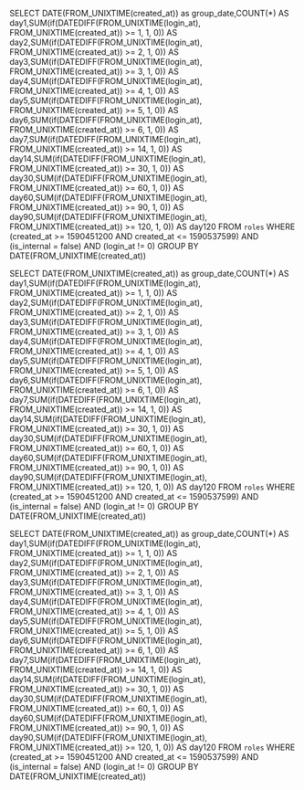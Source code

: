 SELECT DATE(FROM_UNIXTIME(created_at)) as group_date,COUNT(*) AS day1,SUM(if(DATEDIFF(FROM_UNIXTIME(login_at), FROM_UNIXTIME(created_at)) >= 1, 1, 0)) AS day2,SUM(if(DATEDIFF(FROM_UNIXTIME(login_at), FROM_UNIXTIME(created_at)) >= 2, 1, 0)) AS day3,SUM(if(DATEDIFF(FROM_UNIXTIME(login_at), FROM_UNIXTIME(created_at)) >= 3, 1, 0)) AS day4,SUM(if(DATEDIFF(FROM_UNIXTIME(login_at), FROM_UNIXTIME(created_at)) >= 4, 1, 0)) AS day5,SUM(if(DATEDIFF(FROM_UNIXTIME(login_at), FROM_UNIXTIME(created_at)) >= 5, 1, 0)) AS day6,SUM(if(DATEDIFF(FROM_UNIXTIME(login_at), FROM_UNIXTIME(created_at)) >= 6, 1, 0)) AS day7,SUM(if(DATEDIFF(FROM_UNIXTIME(login_at), FROM_UNIXTIME(created_at)) >= 14, 1, 0)) AS day14,SUM(if(DATEDIFF(FROM_UNIXTIME(login_at), FROM_UNIXTIME(created_at)) >= 30, 1, 0)) AS day30,SUM(if(DATEDIFF(FROM_UNIXTIME(login_at), FROM_UNIXTIME(created_at)) >= 60, 1, 0)) AS day60,SUM(if(DATEDIFF(FROM_UNIXTIME(login_at), FROM_UNIXTIME(created_at)) >= 90, 1, 0)) AS day90,SUM(if(DATEDIFF(FROM_UNIXTIME(login_at), FROM_UNIXTIME(created_at)) >= 120, 1, 0)) AS day120 FROM `roles`  WHERE (created_at >= 1590451200 AND created_at <= 1590537599) AND (is_internal = false) AND (login_at != 0) GROUP BY DATE(FROM_UNIXTIME(created_at))  




SELECT DATE(FROM_UNIXTIME(created_at)) as group_date,COUNT(*) AS day1,SUM(if(DATEDIFF(FROM_UNIXTIME(login_at), FROM_UNIXTIME(created_at)) >= 1, 1, 0)) AS day2,SUM(if(DATEDIFF(FROM_UNIXTIME(login_at), FROM_UNIXTIME(created_at)) >= 2, 1, 0)) AS day3,SUM(if(DATEDIFF(FROM_UNIXTIME(login_at), FROM_UNIXTIME(created_at)) >= 3, 1, 0)) AS day4,SUM(if(DATEDIFF(FROM_UNIXTIME(login_at), FROM_UNIXTIME(created_at)) >= 4, 1, 0)) AS day5,SUM(if(DATEDIFF(FROM_UNIXTIME(login_at), FROM_UNIXTIME(created_at)) >= 5, 1, 0)) AS day6,SUM(if(DATEDIFF(FROM_UNIXTIME(login_at), FROM_UNIXTIME(created_at)) >= 6, 1, 0)) AS day7,SUM(if(DATEDIFF(FROM_UNIXTIME(login_at), FROM_UNIXTIME(created_at)) >= 14, 1, 0)) AS day14,SUM(if(DATEDIFF(FROM_UNIXTIME(login_at), FROM_UNIXTIME(created_at)) >= 30, 1, 0)) AS day30,SUM(if(DATEDIFF(FROM_UNIXTIME(login_at), FROM_UNIXTIME(created_at)) >= 60, 1, 0)) AS day60,SUM(if(DATEDIFF(FROM_UNIXTIME(login_at), FROM_UNIXTIME(created_at)) >= 90, 1, 0)) AS day90,SUM(if(DATEDIFF(FROM_UNIXTIME(login_at), FROM_UNIXTIME(created_at)) >= 120, 1, 0)) AS day120 FROM `roles`  WHERE (created_at >= 1590451200 AND created_at <= 1590537599) AND (is_internal = false) AND (login_at != 0) GROUP BY DATE(FROM_UNIXTIME(created_at))  


SELECT DATE(FROM_UNIXTIME(created_at)) as group_date,COUNT(*) AS day1,SUM(if(DATEDIFF(FROM_UNIXTIME(login_at), FROM_UNIXTIME(created_at)) >= 1, 1, 0)) AS day2,SUM(if(DATEDIFF(FROM_UNIXTIME(login_at), FROM_UNIXTIME(created_at)) >= 2, 1, 0)) AS day3,SUM(if(DATEDIFF(FROM_UNIXTIME(login_at), FROM_UNIXTIME(created_at)) >= 3, 1, 0)) AS day4,SUM(if(DATEDIFF(FROM_UNIXTIME(login_at), FROM_UNIXTIME(created_at)) >= 4, 1, 0)) AS day5,SUM(if(DATEDIFF(FROM_UNIXTIME(login_at), FROM_UNIXTIME(created_at)) >= 5, 1, 0)) AS day6,SUM(if(DATEDIFF(FROM_UNIXTIME(login_at), FROM_UNIXTIME(created_at)) >= 6, 1, 0)) AS day7,SUM(if(DATEDIFF(FROM_UNIXTIME(login_at), FROM_UNIXTIME(created_at)) >= 14, 1, 0)) AS day14,SUM(if(DATEDIFF(FROM_UNIXTIME(login_at), FROM_UNIXTIME(created_at)) >= 30, 1, 0)) AS day30,SUM(if(DATEDIFF(FROM_UNIXTIME(login_at), FROM_UNIXTIME(created_at)) >= 60, 1, 0)) AS day60,SUM(if(DATEDIFF(FROM_UNIXTIME(login_at), FROM_UNIXTIME(created_at)) >= 90, 1, 0)) AS day90,SUM(if(DATEDIFF(FROM_UNIXTIME(login_at), FROM_UNIXTIME(created_at)) >= 120, 1, 0)) AS day120 FROM `roles`  WHERE (created_at >= 1590451200 AND created_at <= 1590537599) AND (is_internal = false) AND (login_at != 0) GROUP BY DATE(FROM_UNIXTIME(created_at))  
